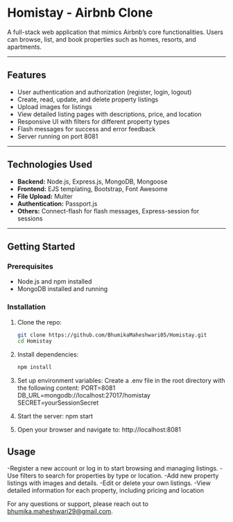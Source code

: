 # Homistay - Airbnb Clone

A full-stack web application that mimics Airbnb’s core functionalities. Users can browse, list, and book properties such as homes, resorts, and apartments.

---

## Features

- User authentication and authorization (register, login, logout)
- Create, read, update, and delete property listings
- Upload images for listings
- View detailed listing pages with descriptions, price, and location
- Responsive UI with filters for different property types
- Flash messages for success and error feedback
- Server running on port 8081

---

## Technologies Used

- **Backend:** Node.js, Express.js, MongoDB, Mongoose
- **Frontend:** EJS templating, Bootstrap, Font Awesome
- **File Upload:** Multer
- **Authentication:** Passport.js
- **Others:** Connect-flash for flash messages, Express-session for sessions

---

## Getting Started

### Prerequisites

- Node.js and npm installed
- MongoDB installed and running

### Installation

1. Clone the repo:
   ```bash
   git clone https://github.com/BhumikaMaheshwari05/Homistay.git
   cd Homistay
   
2. Install dependencies:
   ```bash
   npm install
   
3. Set up environment variables:
   Create a .env file in the root directory with the following content:
   PORT=8081
   DB_URL=mongodb://localhost:27017/homistay
   SECRET=yourSessionSecret
   
4. Start the server:
   npm start
   
5. Open your browser and navigate to:
   http://localhost:8081

## Usage
-Register a new account or log in to start browsing and managing listings.
-Use filters to search for properties by type or location.
-Add new property listings with images and details.
-Edit or delete your own listings.
-View detailed information for each property, including pricing and location

For any questions or support, please reach out to bhumika.maheshwari29@gmail.com.
